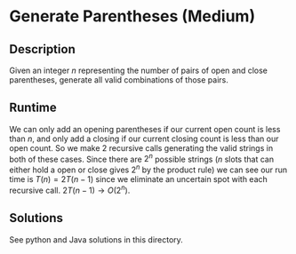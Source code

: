 # Generate Parentheses (Medium)
## Description
Given an integer $n$ representing the number of pairs of open and close parentheses, generate all valid combinations of those pairs.

## Runtime
We can only add an opening parentheses if our current open count is less than $n$, and only add a closing if our current closing count is less than our open count. So we make 2 recursive calls generating the valid strings in both of these cases. Since there are $2^n$ possible strings ($n$ slots that can either hold a open or close gives $2^n$ by the product rule) we can see our run time is $T(n) = 2T(n-1)$ since we eliminate an uncertain spot with each recursive call. $2T(n-1) \rightarrow O(2^n)$.


## Solutions
See python and Java solutions in this directory.
